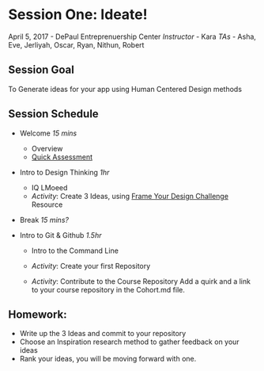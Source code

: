 # Session One: Ideate!
April 5, 2017 - DePaul Entreprenuership Center
*Instructor* - Kara
*TAs* - Asha, Eve, Jerliyah, Oscar, Ryan, Nithun, Robert

## Session Goal
To Generate ideas for your app using Human Centered Design methods

## Session Schedule
- Welcome *15 mins*
  - Overview
  - [Quick Assessment](http://bitly.com/blue1647nov16course)

- Intro to Design Thinking *1hr*
  - IQ LMoeed
  - *Activity*: Create 3 Ideas, using [Frame Your Design Challenge](http://www.designkit.org/methods/60) Resource

- Break *15 mins?*

- Intro to Git & Github *1.5hr*
  - Intro to the Command Line
  - *Activity*: Create your first Repository

  - *Activity*: Contribute to the Course Repository
    Add a quirk and a link to your course repository in the Cohort.md file.

## Homework:
- Write up the 3 Ideas and commit to your repository
- Choose an Inspiration research method to gather feedback on your ideas
- Rank your ideas, you will be moving forward with one.
